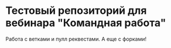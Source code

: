# Тестовый репозиторий для вебинара "Командная работа"
Работа с ветками и пулл реквестами. А еще с форками!
